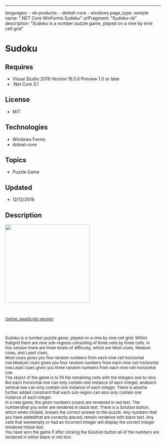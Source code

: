 ---
languages:
    - vb
products:
    - dotnet-core
    - windows
page_type: sample
name: ".NET Core WinForms Sudoku"
urlFragment: "Sudoku-vb"
description: "Sudoku is a number puzzle game, played on a nine by nine cell grid"
# Sudoku
## Requires
- Visual Studio 2019 Version 16.5.0 Preview 1.0 or later
- .Net Core 3.1

## License
- MIT

## Technologies
  - Windows Forms
  - dotnet-core

## Topics
- Puzzle Game

## Updated
- 12/12/2019

## Description

<p><img id="182016" src="Sudoku-VB-2019-12-12-211405.jpg" alt="" width="274" height="252"></p>
<p>&nbsp;</p>
<p><a href="http://www.scproject.biz/sudoku.php" target="_blank"><span style="font-size:small">Online JavaScript version</span></a></p>
<p>&nbsp;</p>
<p><span style="font-size:small">Sudoku is a number puzzle game, played on a nine by nine cell grid. Within thatgrid there are nine sub-regions consisting of three cells by three cells. In this&nbsp;version there are three levels of difficulty, which are Most
 clues, Medium clues,&nbsp;and Least clues.</span><br>
<span style="font-size:small">Most clues gives you five random numbers from each nine cell horizontal row.Medium clues gives you four random numbers from each nine cell horizontal row.Least clues gives you three random numbers from each nine cell horizontal
 row.</span><br>
<span style="font-size:small">The object of the game is to fill the remaining cells with the integers one to&nbsp;nine. But each horizontal row can only contain one instance of each integer, andeach vertical row can only contain one instance of each integer.
 There is alsothe further added constraint that each sub-region can also only contain one instance&nbsp;of each integer.</span><br>
<span style="font-size:small">In a new game, the given numbers (clues) are rendered in red text. The numbersthat you enter are rendered in black text. There is a Solution button, which when&nbsp;clicked, reveals the correct answer to the puzzle. Any numbers
 that you have addedthat are correctly placed, remain rendered with black text. Any cells that wereempty or had an incorrect integer will display the correct integer rendered inblue text.</span><br>
<span style="font-size:small">You have won the game if after clicking the Solution button all of the numbers&nbsp;are rendered in either black or red text.</span></p>

